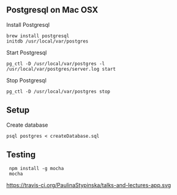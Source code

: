 Postgresql on Mac OSX-----------------------Install Postgresql    brew install postgresql    initdb /usr/local/var/postgresStart Postgresql    pg_ctl -D /usr/local/var/postgres -l /usr/local/var/postgres/server.log start    Stop Postgresql    pg_ctl -D /usr/local/var/postgres stopSetup-----    Create database    psql postgres < createDatabase.sql     Testing-------     npm install -g mocha     mochahttps://travis-ci.org/PaulinaStypinska/talks-and-lectures-app.svg
